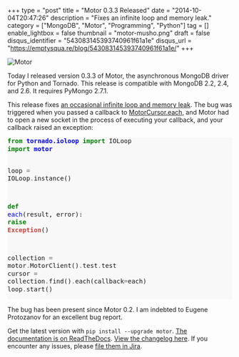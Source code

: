 +++
type = "post"
title = "Motor 0.3.3 Released"
date = "2014-10-04T20:47:26"
description = "Fixes an infinite loop and memory leak."
category = ["MongoDB", "Motor", "Programming", "Python"]
tag = []
enable_lightbox = false
thumbnail = "motor-musho.png"
draft = false
disqus_identifier = "543083145393740961f61a1e"
disqus_url = "https://emptysqua.re/blog/543083145393740961f61a1e/"
+++

<p><img style="display:block; margin-left:auto; margin-right:auto;" src="motor-musho.png" alt="Motor" title="motor-musho.png" border="0" /></p>
<p>Today I released version 0.3.3 of Motor, the asynchronous MongoDB driver for Python and Tornado. This release is compatible with MongoDB 2.2, 2.4, and 2.6. It requires PyMongo 2.7.1.</p>
<p>This release fixes <a href="https://jira.mongodb.org/browse/MOTOR-45">an occasional infinite loop and memory leak</a>. The bug was triggered when you passed a callback to <a href="http://motor.readthedocs.org/en/stable/api/motor_cursor.html#motor.MotorCursor.each">MotorCursor.each</a>, and Motor had to open a new socket in the process of executing your callback, and your callback raised an exception:</p>
<div class="codehilite" style="background: #f8f8f8"><pre style="line-height: 125%"><span style="color: #008000; font-weight: bold">from</span> <span style="color: #0000FF; font-weight: bold">tornado.ioloop</span> <span style="color: #008000; font-weight: bold">import</span> IOLoop
<span style="color: #008000; font-weight: bold">import</span> <span style="color: #0000FF; font-weight: bold">motor</span>

loop <span style="color: #666666">=</span> IOLoop<span style="color: #666666">.</span>instance()

<span style="color: #008000; font-weight: bold">def</span> <span style="color: #0000FF">each</span>(result, error):
    <span style="color: #008000; font-weight: bold">raise</span> <span style="color: #D2413A; font-weight: bold">Exception</span>()

collection <span style="color: #666666">=</span> motor<span style="color: #666666">.</span>MotorClient()<span style="color: #666666">.</span>test<span style="color: #666666">.</span>test
cursor <span style="color: #666666">=</span> collection<span style="color: #666666">.</span>find()<span style="color: #666666">.</span>each(callback<span style="color: #666666">=</span>each)
loop<span style="color: #666666">.</span>start()
</pre></div>


<p>The bug has been present since Motor 0.2. I am indebted to Eugene Protozanov for an excellent bug report.</p>
<p>Get the latest version with <code>pip install --upgrade motor</code>. <a href="http://motor.readthedocs.org/en/stable">The documentation is on ReadTheDocs</a>. <a href="http://motor.readthedocs.org/en/stable/changelog.html">View the changelog here</a>. If you encounter any issues, please <a href="https://jira.mongodb.org/browse/MOTOR">file them in Jira</a>.</p>
